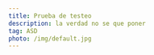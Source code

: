 ```yaml
---
title: Prueba de testeo
description: la verdad no se que poner
tag: ASD
photo: /img/default.jpg
---
```


